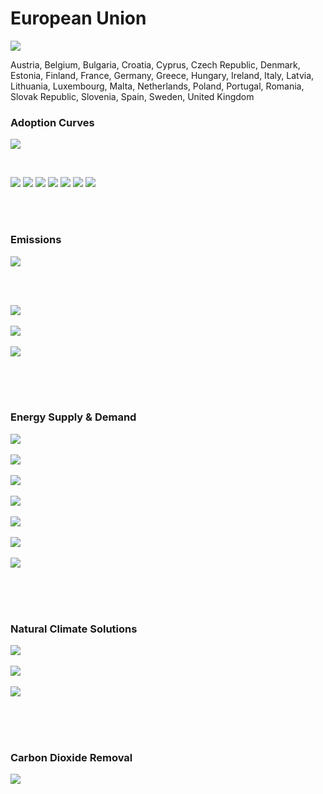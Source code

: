 # European Union

![](../region%20maps/EU.png)

Austria, Belgium, Bulgaria, Croatia, Cyprus, Czech Republic, Denmark, Estonia, Finland, France, Germany, Greece, Hungary, Ireland, Italy, Latvia, Lithuania, Luxembourg, Malta, Netherlands, Poland, Portugal, Romania, Slovak Republic, Slovenia, Spain, Sweden, United Kingdom

### Adoption Curves

![](../podi/data/figs/scurves-EU)

<br/>

![](./podi/data/figs/scurves_ind-Grid-EU)
![](./podi/data/figs/scurves_ind-Transport-EU)
![](./podi/data/figs/scurves_ind-Buildings-EU)
![](./podi/data/figs/scurves_ind-Industry-EU)
![](./podi/data/figs/scurves_ind-RegenerativeAgriculture-EU)
![](./podi/data/figs/scurves_ind-Forests&Wetlands-EU)
![](./podi/data/figs/scurves_ind-CarbonDioxideRemoval-EU)

<br/><br/>

### Emissions

![](./podi/data/figs/mitigationwedges-EU)

<br/><br/>

![](./podi/data/figs/emissions-ffi_emissions-EU)<br/><br/>
![](./podi/data/figs/emissions-CH4_emissions-EU)<br/><br/>
![](./podi/data/figs/emissions-N2O_emissions-EU)<br/><br/>

<br/><br/>

### Energy Supply & Demand

![](./podi/data/figs/energydemand_pathway-EU)<br/><br/>
![](./podi/data/figs/energysupply_pathway-EU)<br/><br/>
![](./podi/data/figs/electricity_pathway-EU)<br/><br/>
![](./podi/data/figs/elecbysector_pathway-EU)<br/><br/>
![](./podi/data/figs/buildings_pathway-EU)<br/><br/>
![](./podi/data/figs/industry_pathway-EU)<br/><br/>
![](./podi/data/figs/transport_pathway-EU)<br/><br/>

<br/><br/>

### Natural Climate Solutions

![](./podi/data/figs/ra_pathway-EU)<br/><br/>
![](./podi/data/figs/fw_pathway-EU)<br/><br/>
![](./podi/data/figs/afolu_pathway-EU)<br/><br/>

<br/><br/>

### Carbon Dioxide Removal

![](./podi/data/figs/cdr_pathway-EU)<br/><br/>


